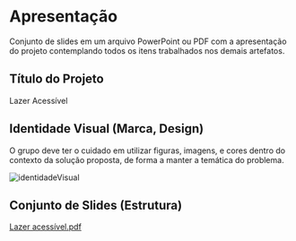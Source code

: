 # Apresentação

Conjunto de slides em um arquivo PowerPoint ou PDF com a apresentação do projeto contemplando todos os itens trabalhados nos demais artefatos.

## Título do Projeto

Lazer Acessível 

## Identidade Visual (Marca, Design)

O grupo deve ter o cuidado em utilizar figuras, imagens, e cores dentro do contexto da solução proposta, de forma a manter a temática do problema.


![identidadeVisual](https://user-images.githubusercontent.com/60409021/176796066-731efef5-35cb-4fb3-9f8e-0977b9fcff98.jpeg)



## Conjunto de Slides (Estrutura)

[Lazer acessível.pdf](https://github.com/ICEI-PUC-Minas-PMV-ADS/pmv-ads-2022-1-e1-proj-web-t10-lazeracessivel-1/files/9024021/Lazer.acessivel.pdf)

